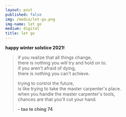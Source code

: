 ```yaml
---
layout: post
published: false 
img: /media/let-go.png
img-name: let go
medium: digital
title: let go
---     
```

  

**happy winter solstice 2021!**
  
> if you realize that all things change,  
> there is nothing you will try and hold on to.  
> if you aren't afraid of dying,  
> there is nothing you can't achieve.  
>  
> trying to control the future,  
> is like trying to take the master carpenter's place.  
> when you handle the master carpenter's tools,  
> chances are that you'll cut your hand.  
> 
> **- tao te ching 74**
